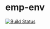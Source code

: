 emp-env
====

[![Build Status](https://travis-ci.org/tell/emp-env.svg?branch=master)](https://travis-ci.org/tell/emp-env)
